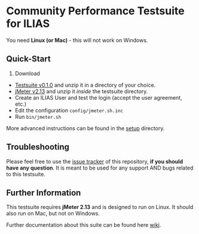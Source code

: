# Community Performance Testsuite for ILIAS

You need **Linux (or Mac)** - this will not work on Windows.

## Quick-Start

1. Download
 * [Testsuite v0.1.0][dl-testsuite-0.1.0] and unzip it in a directory of your choice.
 * [jMeter v2.13][dl-jmeter-2.13] and unzip it _inside_ the testsuite directory.
* Create an ILIAS User and test the login (accept the user agreement, etc.)
* Edit the configuration `config/jmeter.sh.inc`
* Run `bin/jmeter.sh`

More advanced instructions can be found in the  [setup](https://github.com/qualitus/performance-tests/tree/master/setup) directory.

[dl-testsuite-0.1.0]: https://github.com/qualitus/performance-tests/archive/v0.1.0.zip
[dl-jmeter-2.13]: http://mirror.23media.de/apache//jmeter/binaries/apache-jmeter-2.13.zip

## Troubleshooting

Please feel free to use the [issue tracker](https://github.com/qualitus/performance-tests/issues) of this repository,
**if you should have any question**.
It is meant to be used for any support AND bugs related to this testsuite.

## Further Information
This testsuite requires **jMeter 2.13** and is designed to run on Linux. It should also run on Mac, but not on Windows.

Further documentation about this suite can be found here [wiki](https://github.com/qualitus/performance-tests/wiki).
